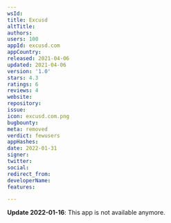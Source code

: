```yaml
---
wsId: 
title: Excusd
altTitle: 
authors: 
users: 100
appId: excusd.com
appCountry: 
released: 2021-04-06
updated: 2021-04-06
version: '1.0'
stars: 4.3
ratings: 6
reviews: 4
website: 
repository: 
issue: 
icon: excusd.com.png
bugbounty: 
meta: removed
verdict: fewusers
appHashes: 
date: 2022-01-31
signer: 
twitter: 
social: 
redirect_from: 
developerName: 
features: 

---
```


**Update 2022-01-16**: This app is not available anymore.
